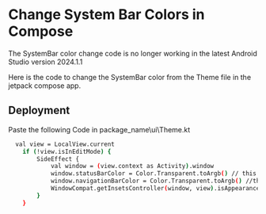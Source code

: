 
# Change System Bar Colors in Compose

The SystemBar color change code is no longer working in the latest Android Studio version 2024.1.1 

Here is the code to change the SystemBar color from the Theme file in the jetpack compose app.



## Deployment

Paste the following Code in package_name\ui\Theme.kt

```bash
  val view = LocalView.current
    if (!view.isInEditMode) {
        SideEffect {
            val window = (view.context as Activity).window
            window.statusBarColor = Color.Transparent.toArgb() // this is for status bar color
            window.navigationBarColor = Color.Transparent.toArgb() //this is for bottom system navigation bar color
            WindowCompat.getInsetsController(window, view).isAppearanceLightStatusBars = false // this is for status bar text color
        }
    }
```


    
